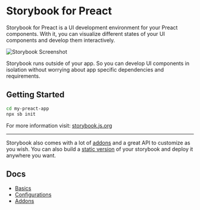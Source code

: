# Storybook for Preact

Storybook for Preact is a UI development environment for your Preact components.
With it, you can visualize different states of your UI components and develop them interactively.

![Storybook Screenshot](https://github.com/storybookjs/storybook/blob/main/media/storybook-intro.gif)

Storybook runs outside of your app.
So you can develop UI components in isolation without worrying about app specific dependencies and requirements.

## Getting Started

```sh
cd my-preact-app
npx sb init
```

For more information visit: [storybook.js.org](https://storybook.js.org)

---

Storybook also comes with a lot of [addons](https://storybook.js.org/docs/preact/configure/storybook-addons) and a great API to customize as you wish.
You can also build a [static version](https://storybook.js.org/docs/preact/workflows/publish-storybook) of your storybook and deploy it anywhere you want.

## Docs

- [Basics](https://storybook.js.org/docs/preact/get-started/introduction)
- [Configurations](https://storybook.js.org/docs/preact/configure/overview)
- [Addons](https://storybook.js.org/docs/preact/configure/storybook-addons)
